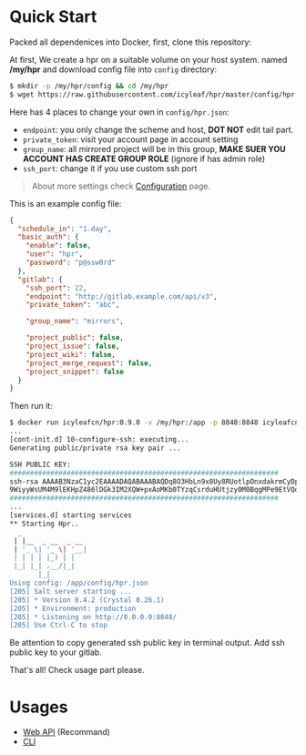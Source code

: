 # Quick Start

Packed all dependenices into Docker, first, clone this repository:

At first, We create a hpr on a suitable volume on your host system. named **/my/hpr** and download config file into `config` directory:

```bash
$ mkdir -p /my/hpr/config && cd /my/hpr
$ wget https://raw.githubusercontent.com/icyleaf/hpr/master/config/hpr.example.json -o config/hpr.json
```

Here has 4 places to change your own in `config/hpr.json`:

- `endpoint`: you only change the scheme and host, **DOT NOT** edit tail part.
- `private_token`: visit your account page in account setting
- `group_name`: all mirrored project will be in this group, **MAKE SUER YOU ACCOUNT HAS CREATE GROUP ROLE** (ignore if has admin role)
- `ssh_port`: change it if you use custom ssh port

> About more settings check [Configuration](configuration?id=basic_auth-接口认证) page.

This is an example config file:

```json
{
  "schedule_in": "1.day",
  "basic_auth": {
    "enable": false,
    "user": "hpr",
    "password": "p@ssw0rd"
  },
  "gitlab": {
    "ssh_port": 22,
    "endpoint": "http://gitlab.example.com/api/v3",
    "private_token": "abc",

    "group_name": "mirrors",

    "project_public": false,
    "project_issue": false,
    "project_wiki": false,
    "project_merge_request": false,
    "project_snippet": false
  }
}
```

Then run it:

```bash
$ docker run icyleafcn/hpr:0.9.0 -v /my/hpr:/app -p 8848:8848 icyleafcn/hpr
...
[cont-init.d] 10-configure-ssh: executing...
Generating public/private rsa key pair ...

SSH PUBLIC KEY:
##################################################################
ssh-rsa AAAAB3NzaC1yc2EAAAADAQABAAABAQDq8O3HbLn9x8Uy8RUotlpOnxdakrmCyDpZrGBeLARmEbd6BOIBQ+UWm8NUKthQ7UOavmlsq4j8lY4kyFW2eFX2qWcbvI+s2gI+05MXax+mAukSszaNSnpAoTyJCRipilSkqiOV99V8JIJhrHPtTO0o/Ui
9WiyyWsUM4M9lEKHpZ486lDGk3IM2XQW+pxAoMKb0TYzqCsrduHUtjzy0M0BqgMPe9EtVQqCbnTMzDLXmRONoTYyTV51NQ12mMwEQcDaLQ28e5gqouQJKS81JaoRpQWa7pHsOCki6Fk9TB+EQFrGz5nOrmYYM+O1MKnFkzmVHv7Fh50Sz7d2nYzzOKAkR hpr@docker
##################################################################
...
[services.d] starting services
** Starting Hpr..
  _
 | |__  _ __  _ __
 | '_ \| '_ \| '__|
 | | | | |_) | |
 |_| |_| .__/|_|
       |_|
Using config: /app/config/hpr.json
[205] Salt server starting ...
[205] * Version 0.4.2 (Crystal 0.26.1)
[205] * Environment: production
[205] * Listening on http://0.0.0.0:8848/
[205] Use Ctrl-C to stop
```

Be attention to copy generated ssh public key in terminal output.
Add ssh public key to your gitlab.

That's all! Check usage part please.

# Usages

- [Web API](/en/api.md) (Recommand)
- [CLI](/en/cli.md)
